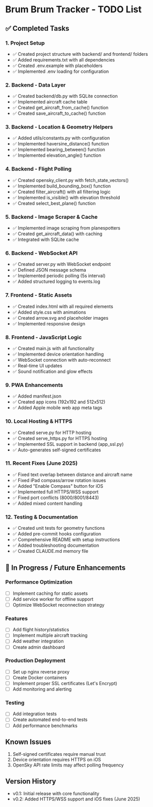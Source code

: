 # Brum Brum Tracker - TODO List

## ✅ Completed Tasks

### 1. Project Setup
- ✅ Created project structure with backend/ and frontend/ folders
- ✅ Added requirements.txt with all dependencies
- ✅ Created .env.example with placeholders
- ✅ Implemented .env loading for configuration

### 2. Backend - Data Layer
- ✅ Created backend/db.py with SQLite connection
- ✅ Implemented aircraft cache table
- ✅ Created get_aircraft_from_cache() function
- ✅ Created save_aircraft_to_cache() function

### 3. Backend - Location & Geometry Helpers
- ✅ Added utils/constants.py with configuration
- ✅ Implemented haversine_distance() function
- ✅ Implemented bearing_between() function
- ✅ Implemented elevation_angle() function

### 4. Backend - Flight Polling
- ✅ Created opensky_client.py with fetch_state_vectors()
- ✅ Implemented build_bounding_box() function
- ✅ Created filter_aircraft() with all filtering logic
- ✅ Implemented is_visible() with elevation threshold
- ✅ Created select_best_plane() function

### 5. Backend - Image Scraper & Cache
- ✅ Implemented image scraping from planespotters
- ✅ Created get_aircraft_data() with caching
- ✅ Integrated with SQLite cache

### 6. Backend - WebSocket API
- ✅ Created server.py with WebSocket endpoint
- ✅ Defined JSON message schema
- ✅ Implemented periodic polling (5s interval)
- ✅ Added structured logging to events.log

### 7. Frontend - Static Assets
- ✅ Created index.html with all required elements
- ✅ Added style.css with animations
- ✅ Created arrow.svg and placeholder images
- ✅ Implemented responsive design

### 8. Frontend - JavaScript Logic
- ✅ Created main.js with all functionality
- ✅ Implemented device orientation handling
- ✅ WebSocket connection with auto-reconnect
- ✅ Real-time UI updates
- ✅ Sound notification and glow effects

### 9. PWA Enhancements
- ✅ Added manifest.json
- ✅ Created app icons (192x192 and 512x512)
- ✅ Added Apple mobile web app meta tags

### 10. Local Hosting & HTTPS
- ✅ Created serve.py for HTTP hosting
- ✅ Created serve_https.py for HTTPS hosting
- ✅ Implemented SSL support in backend (app_ssl.py)
- ✅ Auto-generates self-signed certificates

### 11. Recent Fixes (June 2025)
- ✅ Fixed text overlap between distance and aircraft name
- ✅ Fixed iPad compass/arrow rotation issues
- ✅ Added "Enable Compass" button for iOS
- ✅ Implemented full HTTPS/WSS support
- ✅ Fixed port conflicts (8000/8001/8443)
- ✅ Added mixed content handling

### 12. Testing & Documentation
- ✅ Created unit tests for geometry functions
- ✅ Added pre-commit hooks configuration
- ✅ Comprehensive README with setup instructions
- ✅ Added troubleshooting documentation
- ✅ Created CLAUDE.md memory file

## 🚧 In Progress / Future Enhancements

### Performance Optimization
- [ ] Implement caching for static assets
- [ ] Add service worker for offline support
- [ ] Optimize WebSocket reconnection strategy

### Features
- [ ] Add flight history/statistics
- [ ] Implement multiple aircraft tracking
- [ ] Add weather integration
- [ ] Create admin dashboard

### Production Deployment
- [ ] Set up nginx reverse proxy
- [ ] Create Docker containers
- [ ] Implement proper SSL certificates (Let's Encrypt)
- [ ] Add monitoring and alerting

### Testing
- [ ] Add integration tests
- [ ] Create automated end-to-end tests
- [ ] Add performance benchmarks

## Known Issues
1. Self-signed certificates require manual trust
2. Device orientation requires HTTPS on iOS
3. OpenSky API rate limits may affect polling frequency

## Version History
- v0.1: Initial release with core functionality
- v0.2: Added HTTPS/WSS support and iOS fixes (June 2025)